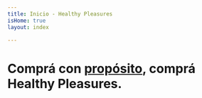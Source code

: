 ```yaml
---
title: Inicio - Healthy Pleasures
isHome: true
layout: index

---
```

# Comprá con [propósito](/posts/comprar-con-prop%C3%B3sito/ "Compra con propósito"), comprá Healthy Pleasures.